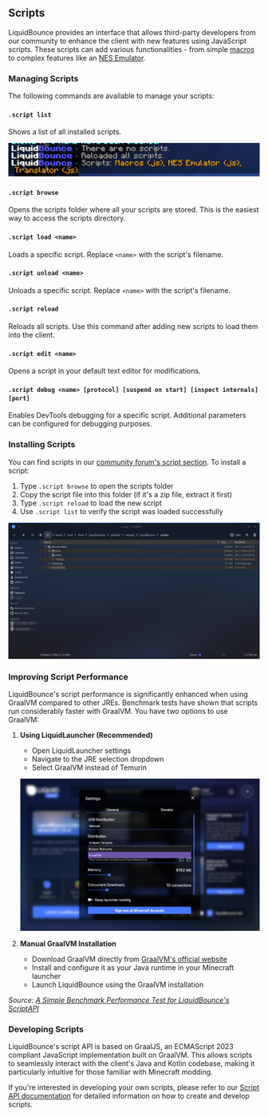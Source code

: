## Scripts
LiquidBounce provides an interface that allows third-party developers from our community to enhance the client with new features using JavaScript scripts. These scripts can add various functionalities - from simple [macros](https://forum.liquidbounce.net/topic/8354/script-macros) to complex features like an [NES Emulator](https://forum.liquidbounce.net/topic/8352/script-nes-emulator).

### Managing Scripts
The following commands are available to manage your scripts:

#### `.script list`
Shows a list of all installed scripts.

![Script List](/images/script-list.png)

#### `.script browse`
Opens the scripts folder where all your scripts are stored. This is the easiest way to access the scripts directory.

#### `.script load <name>`
Loads a specific script. Replace `<name>` with the script's filename.

#### `.script unload <name>`
Unloads a specific script. Replace `<name>` with the script's filename.

#### `.script reload`
Reloads all scripts. Use this command after adding new scripts to load them into the client.

#### `.script edit <name>`
Opens a script in your default text editor for modifications.

#### `.script debug <name> [protocol] [suspend on start] [inspect internals] [port]`
Enables DevTools debugging for a specific script. Additional parameters can be configured for debugging purposes.

### Installing Scripts
You can find scripts in our [community forum's script section](https://forum.liquidbounce.net/category/25/scripts). To install a script:

1. Type `.script browse` to open the scripts folder
2. Copy the script file into this folder (if it's a zip file, extract it first)
3. Type `.script reload` to load the new script
4. Use `.script list` to verify the script was loaded successfully

![Script Directory](/images/script-directory.png)

### Improving Script Performance

LiquidBounce's script performance is significantly enhanced when using GraalVM compared to other JREs. Benchmark tests have shown that scripts run considerably faster with GraalVM. You have two options to use GraalVM:

1. **Using LiquidLauncher (Recommended)**
   - Open LiquidLauncher settings
   - Navigate to the JRE selection dropdown
   - Select GraalVM instead of Temurin
   
   ![JRE Selection](/images/launcher-jre-selection.png)

2. **Manual GraalVM Installation**
   - Download GraalVM directly from [GraalVM's official website](https://www.graalvm.org/downloads/)
   - Install and configure it as your Java runtime in your Minecraft launcher
   - Launch LiquidBounce using the GraalVM installation

*Source: [A Simple Benchmark Performance Test for LiquidBounce's ScriptAPI](https://forum.liquidbounce.net/topic/8391/a-simple-benchmark-performance-test-for-liquidbounce-s-scriptapi)*

### Developing Scripts
LiquidBounce's script API is based on GraalJS, an ECMAScript 2023 compliant JavaScript implementation built on GraalVM. This allows scripts to seamlessly interact with the client's Java and Kotlin codebase, making it particularly intuitive for those familiar with Minecraft modding.

If you're interested in developing your own scripts, please refer to our [Script API documentation](docs/Script%20API/Getting%20Started) for detailed information on how to create and develop scripts.